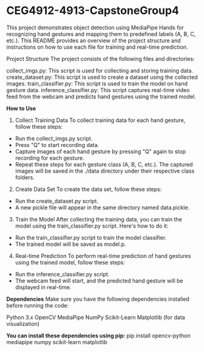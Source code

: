 # CEG4912-4913-CapstoneGroup4

This project demonstrates object detection using MediaPipe Hands for recognizing hand gestures and mapping them to predefined labels (A, B, C, etc.).
This README provides an overview of the project structure and instructions on how to use each file for training and real-time prediction.

Project Structure
The project consists of the following files and directories:

collect_imgs.py: This script is used for collecting and storing training data.
create_dataset.py: This script is used to create a dataset using the collected images.
train_classifier.py: This script is used to train the model on hand gesture data.
inference_classifier.py: This script captures real-time video feed from the webcam and predicts hand gestures using the trained model.

**How to Use**
1. Collect Training Data
To collect training data for each hand gesture, follow these steps:
  - Run the collect_imgs.py script.
  - Press "Q" to start recording data.
  - Capture images of each hand gesture by pressing "Q" again to stop recording for each gesture.
  - Repeat these steps for each gesture class (A, B, C, etc.). The captured images will be saved in the ./data directory under their respective class folders.

2. Create Data Set
To create the data set, follow these steps:
  - Run the create_dataset.py script.
  - A new pickle file will appear in the same directory named data.pickle.

3. Train the Model
After collecting the training data, you can train the model using the train_classifier.py script. Here's how to do it:
  - Run the train_classifier.py script to train the model classifier.
  - The trained model will be saved as model.p.

4. Real-time Prediction
To perform real-time prediction of hand gestures using the trained model, follow these steps:
  - Run the inference_classifier.py script.
  - The webcam feed will start, and the predicted hand gesture will be displayed in real-time.

**Dependencies**
Make sure you have the following dependencies installed before running the code:

Python 3.x
OpenCV
MediaPipe
NumPy
Scikit-Learn
Matplotlib (for data visualization)

**You can install these dependencies using pip:**
pip install opencv-python mediapipe numpy scikit-learn matplotlib
